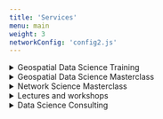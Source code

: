 ```yaml
---
title: 'Services'
menu: main
weight: 3
networkConfig: 'config2.js'
---
```


<div class="services">



  <details class="service">
      <summary class="service__title">Geospatial Data Science Training</summary>
      <p class="service__description">With a track record of client projects, from innovative startups to major corporations, Milan has become a recognized figure in geospatial data. He regularly published Geospatial Python tutorials to Towards Data Science and is a Top Voice in Data Science and GIS on LinkedIn. Leveraging this extensive experience, Milan now offers comprehensive training sessions for B2B partners' teams, both online and in-person. These half- and one-day programs are tailored to empower professionals with the skills necessary for geospatial data science using Python.

      **Day 1**: Introduction to Geospatial Analytics with Python

      Overview of geospatial data science
      Introduction to Python for geospatial analysis
      Hands-on exercises: Working with geospatial libraries in Python
      Day 2: Spatial Data Visualization and Exploration

      Data visualization techniques for spatial data
      Exploratory data analysis (EDA) for geospatial datasets
      Practical session: Creating interactive maps with Python
      Day 3: Spatial Data Processing and Analysis

      Advanced spatial data processing techniques
      Spatial querying and analysis
      Case studies and practical examples
      Day 4: Geospatial Machine Learning

      Introduction to machine learning for geospatial data
      Feature engineering for spatial datasets
      Hands-on workshop: Building predictive models with geospatial data
      Day 5: Geospatial Applications and Future Trends

      Real-world applications of geospatial analytics
      Emerging trends and technologies in geospatial data science
      Q&A and discussion session
      Technical Details:

      Location: Budapest, Hungary
      Venue: [Provide Venue Name/Address]
      Time: [Insert Start Time and End Time for Each Day]
      Dates: [Insert Course Dates]



      </p>
      <a class="service__contact button" href="../contact#geospatial-data-science-training">Ask for details</a>
  </details>







  <details class="service">
      <summary class="service__title">Geospatial Data Science Masterclass</summary>
      <p class="service__description">Are you interested in leveling up your geospatial skills, from data cleaning to map visualizations? Milan has been working with geospatial data for over five years, including start-ups, governmental, and consulting projects. He is now ready to share his insights and best practices during his one-on-one masterclasses!</p>
      <a class="service__contact button" href="../contact#geospatial-data-science-masterclass">Ask for details</a>
  </details>

  <details class="service">
      <summary class="service__title">Network Science Masterclass</summary>
      <p class="service__description">Do you want to understand complex systems, from legal tech to HR, or simply create powerful network visualizations of your data? Now is the chance to learn from an expert who had his networks from GQ to the New York Times in Milan's limited one-on-one masterclasses!</p>
      <a class="service__contact button" href="../contact#network-science-masterclass">Ask for details</a>
  </details>
    <details class="service">
        <summary class="service__title">Lectures and workshops</summary>
        <p class="service__description">Milan has been a lecturer and keynote speaker at events for years, both in academia and the private sector - now you can invite him to your event covering various areas of data science and its applications, particularly network science and geospatial data analytics. For references, please visit the <a href="../appearances">Appearances</a> section. </p>
        <a class="service__contact button" href="../contact#lecture-workshop">Ask for details</a>
    </details>
    <details class="service">
        <summary class="service__title">Data Science Consulting</summary>
        <p class="service__description">Milan and his team have been working with clients at all scales, from start-ups to global corporations, in numerous industry segments,  from consulting to fintech. Their expertise cover i) building data science teams from conducting interviews to organizing workflows, ii) designing user-friendly digital products utilizing large-scale data and AI, and iii) tackling a wide range of data-related problems using geospatial data science, network science, natural language processing, machine learning, and many more.</p>
        <a class="service__contact button" href="../contact#data-science-consulting">Ask for details</a>
    </details>
</div>
